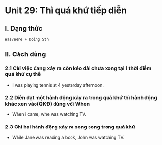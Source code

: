 # Unit 29: Thì quá khứ tiếp diễn


## I. Dạng thức

```
Was/Were + Doing Sth
```


## II. Cách dùng
### 2.1 Chỉ việc đang xảy ra còn kéo dài chưa xong tại 1 thời điểm quá khứ cụ thể
  - I was playing tennis at 4 yesterday afternoon.

### 2.2 Diễn đạt một hành động xảy ra trong quá khứ thì hành động khác xen vào(QKĐ) dùng với When
 - When i came, whe was watching TV.

### 2.3 Chỉ hai hành động xảy ra song song trong quá khứ
 - While Jane was reading a book, John was watching TV.
